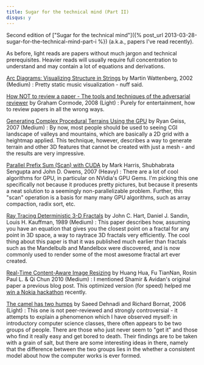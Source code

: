 ```yaml
---
title: Sugar for the technical mind (Part II)
disqus: y
---
```

Second edition of ["Sugar for the technical mind"]({% post_url 2013-03-28-sugar-for-the-technical-mind-part-i %}) (a.k.a., papers I've read recently).

<p>As before, light reads are papers without much jargon and technical prerequisites. Heavier reads will usually require full concentration to understand and may contain a lot of equations and derivations.</p>
<p><a href="http://hint.fm/papers/arc-diagrams.pdf">Arc Diagrams: Visualizing Structure in Strings</a> by Martin Wattenberg, 2002 (Medium) : Pretty static music visualization - nuff said.</p>
<p><a href="http://www.sigmod.org/publications/sigmod-record/0812/p100.open.cormode.pdf">How NOT to review a paper - The tools and techniques of the adversarial reviewer</a> by Graham Cormode, 2008 (Light) : Purely for entertainment, how to review papers in all the wrong ways.</p>
<p><a href="http://http.developer.nvidia.com/GPUGems3/gpugems3_ch01.html">Generating Complex Procedural Terrains Using the GPU</a> by Ryan Geiss, 2007 (Medium) : By now, most people should be used to seeing CGI landscape of valleys and mountains, which are basically a 2D grid with a heightmap applied. This technique, however, describes a way to generate terrain and other 3D features that cannot be created with just a mesh - and the results are very impressive.</p>
<p><a href="http://http.developer.nvidia.com/GPUGems3/gpugems3_ch39.html">Parallel Prefix Sum (Scan) with CUDA</a> by Mark Harris, Shubhabrata Sengupta and John D. Owens, 2007 (Heavy) : There are a lot of cool algorithms for GPU, in particular on NVidia's GPU Gems. I'm picking this one specifically not because it produces pretty pictures, but because it presents a neat solution to a seemingly non-parallelizable problem. Further, this "scan" operation is a basis for many many GPU algorithms, such as array compaction, radix sort, etc.</p>
<p><a href="http://graphics.cs.illinois.edu/sites/graphics.dev.engr.illinois.edu/files/rtqjs.pdf">Ray Tracing Deterministic 3-D Fractals</a> by John C. Hart, Daniel J. Sandin, Louis H. Kauffman, 1989 (Medium) : This paper describes how, assuming you have an equation that gives you the closest point on a fractal for any point in 3D space, a way to raytrace 3D fractals very efficiently. The cool thing about this paper is that it was published much earlier than fractals such as the Mandelbulb and Mandelbox were discovered, and is now commonly used to render some of the most awesome fractal art ever created.</p>
<p><a href="http://ieeexplore.ieee.org/xpl/login.jsp?tp=&arnumber=5651089&url=http%3A%2F%2Fieeexplore.ieee.org%2Fxpls%2Fabs_all.jsp%3Farnumber%3D5651089">Real-Time Content-Aware Image Resizing</a> by Huang Hua, Fu TianNan, Rosin Paul L. & Qi Chun 2010 (Medium) : I mentioned Shamir & Avidan's original paper a previous blog post. This optimized version (for speed) helped me <a href="http://www.youtube.com/watch?v=jzgxpj7Jy9E"/>win a Nokia hackathon</a> recently.</p>
<p><a href="http://www.eis.mdx.ac.uk/research/PhDArea/saeed/paper1.pdf">The camel has two humps</a> by Saeed Dehnadi and Richard Bornat, 2006 (Light) : This one is not peer-reviewed and strongly controversial - it attempts to explain a phenomenon which I have observed myself: in introductory computer science classes, there often appears to be two groups of people. There are those who just never seem to "get it" and those who find it really easy and get bored to death. Their findings are to be taken with a grain of salt, but there are some interesting ideas in there, namely that the difference between the two groups lies in the whether a consistent model about how the computer works is ever formed.</p>
